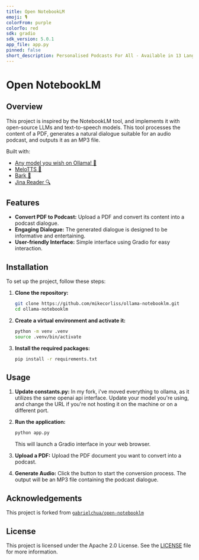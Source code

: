 ```yaml
---
title: Open NotebookLM
emoji: 🎙️
colorFrom: purple
colorTo: red
sdk: gradio
sdk_version: 5.0.1
app_file: app.py
pinned: false
short_description: Personalised Podcasts For All - Available in 13 Languages
---
```


# Open NotebookLM

## Overview

This project is inspired by the NotebookLM tool, and implements it with open-source LLMs and text-to-speech models. This tool processes the content of a PDF, generates a natural dialogue suitable for an audio podcast, and outputs it as an MP3 file.

Built with:
- [Any model you wish on Ollama! 🐧](https://ollama.com/)
- [MeloTTS 🐚](https://huggingface.co/myshell-ai/MeloTTS-English)
- [Bark 🐶](https://huggingface.co/suno/bark)
- [Jina Reader 🔍](https://jina.ai/reader/)

## Features

- **Convert PDF to Podcast:** Upload a PDF and convert its content into a podcast dialogue.
- **Engaging Dialogue:** The generated dialogue is designed to be informative and entertaining.
- **User-friendly Interface:** Simple interface using Gradio for easy interaction.

## Installation

To set up the project, follow these steps:

1. **Clone the repository:**
   ```bash
   git clone https://github.com/mikecorliss/ollama-notebooklm.git
   cd ollama-notebooklm
   ```

2. **Create a virtual environment and activate it:**
   ```bash
   python -m venv .venv
   source .venv/bin/activate
   ```

3. **Install the required packages:**
   ```bash
   pip install -r requirements.txt
   ```

## Usage

1. **Update constants.py:**
   In my fork, i've moved everything to ollama,
   as it utilizes the same openai api interface.
   Update your model you're using, and change the URL
   if you're not hosting it on the machine or on a different port.

3. **Run the application:**
   ```bash
   python app.py
   ```
   This will launch a Gradio interface in your web browser.

4. **Upload a PDF:**
   Upload the PDF document you want to convert into a podcast.

5. **Generate Audio:**
   Click the button to start the conversion process. The output will be an MP3 file containing the podcast dialogue.

## Acknowledgements

This project is forked from [`gabrielchua/open-notebooklm`](https://github.com/gabrielchua/open-notebooklm)

## License

This project is licensed under the Apache 2.0 License. See the [LICENSE](LICENSE) file for more information.
